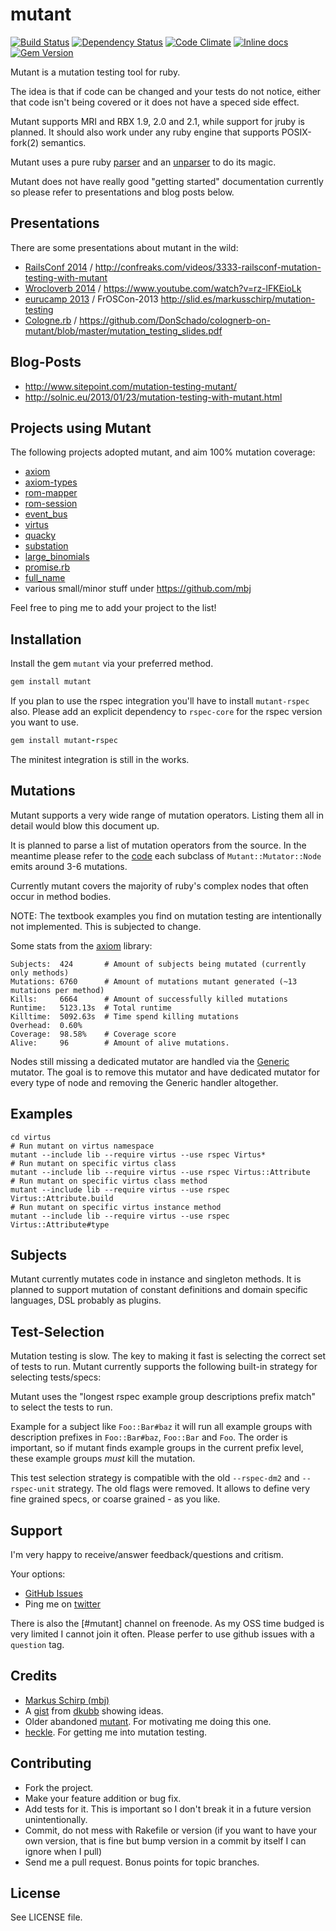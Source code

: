 mutant
======

[![Build Status](https://secure.travis-ci.org/mbj/mutant.png?branch=master)](http://travis-ci.org/mbj/mutant)
[![Dependency Status](https://gemnasium.com/mbj/mutant.png)](https://gemnasium.com/mbj/mutant)
[![Code Climate](https://codeclimate.com/github/mbj/mutant.png)](https://codeclimate.com/github/mbj/mutant)
[![Inline docs](http://inch-ci.org/github/mbj/mutant.png)](http://inch-ci.org/github/mbj/mutant)
[![Gem Version](https://img.shields.io/gem/v/mutant.svg)](https://rubygems.org/gems/mutant)

Mutant is a mutation testing tool for ruby.

The idea is that if code can be changed and your tests do not notice, either that code isn't being covered
or it does not have a speced side effect.

Mutant supports MRI and RBX 1.9, 2.0 and 2.1, while support for jruby is planned.
It should also work under any ruby engine that supports POSIX-fork(2) semantics.

Mutant uses a pure ruby [parser](https://github.com/whitequark/parser) and an [unparser](https://github.com/mbj/unparser)
to do its magic.

Mutant does not have really good "getting started" documentation currently so please refer to presentations and blog posts below.

Presentations
-------------

There are some presentations about mutant in the wild:

* [RailsConf 2014](http://railsconf.com/) / http://confreaks.com/videos/3333-railsconf-mutation-testing-with-mutant
* [Wrocloverb 2014](http://wrocloverb.com/) / https://www.youtube.com/watch?v=rz-lFKEioLk
* [eurucamp 2013](http://2013.eurucamp.org/) / FrOSCon-2013 http://slid.es/markusschirp/mutation-testing
* [Cologne.rb](http://www.colognerb.de/topics/mutation-testing-mit-mutant) / https://github.com/DonSchado/colognerb-on-mutant/blob/master/mutation_testing_slides.pdf

Blog-Posts
----------

* http://www.sitepoint.com/mutation-testing-mutant/
* http://solnic.eu/2013/01/23/mutation-testing-with-mutant.html

Projects using Mutant
---------------------

The following projects adopted mutant, and aim 100% mutation coverage:

* [axiom](https://github.com/dkubb/axiom)
* [axiom-types](https://github.com/dkubb/axiom-types)
* [rom-mapper](https://github.com/rom-rb/rom-mapper)
* [rom-session](https://github.com/rom-rb/rom-session)
* [event_bus](https://github.com/kevinrutherford/event_bus)
* [virtus](https://github.com/solnic/virtus)
* [quacky](https://github.com/benmoss/quacky)
* [substation](https://github.com/snusnu/substation)
* [large_binomials](https://github.com/filipvanlaenen/large_binomials)
* [promise.rb](https://github.com/lgierth/promise.rb)
* [full_name](https://github.com/AGILiDEE/full_name)
* various small/minor stuff under https://github.com/mbj

Feel free to ping me to add your project to the list!

Installation
------------

Install the gem `mutant` via your preferred method.

```ruby
gem install mutant
```

If you plan to use the rspec integration you'll have to install `mutant-rspec` also. 
Please add an explicit dependency to `rspec-core` for the rspec version you want to use.

```ruby
gem install mutant-rspec
```

The minitest integration is still in the works.

Mutations
---------

Mutant supports a very wide range of mutation operators. Listing them all in detail would blow this document up.

It is planned to parse a list of mutation operators from the source. In the meantime please refer to the
[code](https://github.com/mbj/mutant/tree/master/lib/mutant/mutator/node) each subclass of `Mutant::Mutator::Node`
emits around 3-6 mutations.

Currently mutant covers the majority of ruby's complex nodes that often occur in method bodies.

NOTE: The textbook examples you find on mutation testing are intentionally not implemented. This is subjected to change.

Some stats from the [axiom](https://github.com/dkubb/axiom) library:

```
Subjects:  424       # Amount of subjects being mutated (currently only methods)
Mutations: 6760      # Amount of mutations mutant generated (~13 mutations per method)
Kills:     6664      # Amount of successfully killed mutations
Runtime:   5123.13s  # Total runtime
Killtime:  5092.63s  # Time spend killing mutations
Overhead:  0.60%
Coverage:  98.58%    # Coverage score
Alive:     96        # Amount of alive mutations.
```


Nodes still missing a dedicated mutator are handled via the
[Generic](https://github.com/mbj/mutant/blob/master/lib/mutant/mutator/node/generic.rb) mutator.
The goal is to remove this mutator and have dedicated mutator for every type of node and removing
the Generic handler altogether.

Examples
--------

```
cd virtus
# Run mutant on virtus namespace
mutant --include lib --require virtus --use rspec Virtus*
# Run mutant on specific virtus class
mutant --include lib --require virtus --use rspec Virtus::Attribute
# Run mutant on specific virtus class method
mutant --include lib --require virtus --use rspec Virtus::Attribute.build
# Run mutant on specific virtus instance method
mutant --include lib --require virtus --use rspec Virtus::Attribute#type
```

Subjects
--------

Mutant currently mutates code in instance and singleton methods. It is planned to support mutation
of constant definitions and domain specific languages, DSL probably as plugins.

Test-Selection
--------------

Mutation testing is slow. The key to making it fast is selecting the correct set of tests to run.
Mutant currently supports the following built-in strategy for selecting tests/specs:

Mutant uses the "longest rspec example group descriptions prefix match" to select the tests to run.

Example for a subject like `Foo::Bar#baz` it will run all example groups with description prefixes in
`Foo::Bar#baz`, `Foo::Bar` and `Foo`. The order is important, so if mutant finds example groups in the
current prefix level, these example groups *must* kill the mutation.

This test selection strategy is compatible with the old `--rspec-dm2` and `--rspec-unit` strategy.
The old flags were removed.  It allows to define very fine grained specs, or coarse grained - as you like.

Support
-------

I'm very happy to receive/answer feedback/questions and critism.

Your options:

* [GitHub Issues](https://github.com/mbj/mutant/issues)
* Ping me on [twitter](https://twitter.com/_m_b_j_)

There is also the [#mutant] channel on freenode. As my OSS time budged is very limited I cannot
join it often. Please perfer to use github issues with a `question` tag.

Credits
-------

* [Markus Schirp (mbj)](https://github.com/mbj)
* A [gist](https://gist.github.com/1065789) from [dkubb](https://github.com/dkubb) showing ideas.
* Older abandoned [mutant](https://github.com/txus/mutant). For motivating me doing this one.
* [heckle](https://github.com/seattlerb/heckle). For getting me into mutation testing.

Contributing
-------------

* Fork the project.
* Make your feature addition or bug fix.
* Add tests for it. This is important so I don't break it in a
  future version unintentionally.
* Commit, do not mess with Rakefile or version
  (if you want to have your own version, that is fine but bump version in a commit by itself I can ignore when I pull)
* Send me a pull request. Bonus points for topic branches.

License
-------

See LICENSE file.
